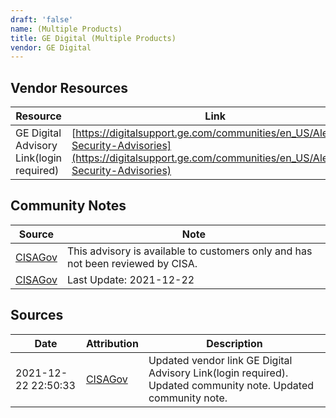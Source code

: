 ```yaml
---
draft: 'false'
name: (Multiple Products)
title: GE Digital (Multiple Products)
vendor: GE Digital
---
```


## Vendor Resources
| Resource | Link |
| --- | --- |
| GE Digital Advisory Link(login required) | [https://digitalsupport.ge.com/communities/en_US/Alert/GE-Security-Advisories](https://digitalsupport.ge.com/communities/en_US/Alert/GE-Security-Advisories) |


## Community Notes
| Source | Note |
| --- | --- |
| [CISAGov](https://raw.githubusercontent.com/cisagov/log4j-affected-db/develop/README.md) | This advisory is available to customers only and has not been reviewed by CISA. |
| [CISAGov](https://raw.githubusercontent.com/cisagov/log4j-affected-db/develop/README.md) | Last Update: 2021-12-22 |

## Sources
| Date | Attribution | Description |
| --- | --- | --- |
| 2021-12-22 22:50:33 | [CISAGov](https://raw.githubusercontent.com/cisagov/log4j-affected-db/develop/README.md) | Updated vendor link GE Digital Advisory Link(login required). Updated community note. Updated community note.  |
